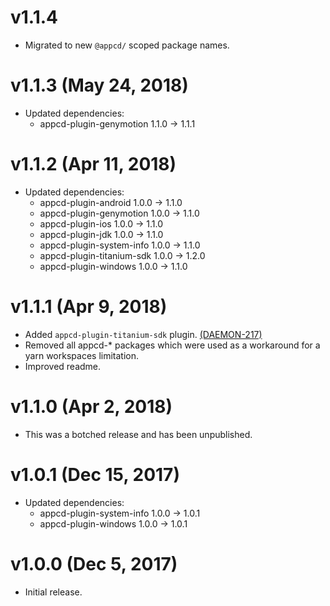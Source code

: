 # v1.1.4

 * Migrated to new `@appcd/` scoped package names.

# v1.1.3 (May 24, 2018)

 * Updated dependencies:
   - appcd-plugin-genymotion 1.1.0 -> 1.1.1

# v1.1.2 (Apr 11, 2018)

 * Updated dependencies:
   - appcd-plugin-android 1.0.0 -> 1.1.0
   - appcd-plugin-genymotion 1.0.0 -> 1.1.0
   - appcd-plugin-ios 1.0.0 -> 1.1.0
   - appcd-plugin-jdk 1.0.0 -> 1.1.0
   - appcd-plugin-system-info 1.0.0 -> 1.1.0
   - appcd-plugin-titanium-sdk 1.0.0 -> 1.2.0
   - appcd-plugin-windows 1.0.0 -> 1.1.0

# v1.1.1 (Apr 9, 2018)

 * Added `appcd-plugin-titanium-sdk` plugin.
   [(DAEMON-217)](https://jira.appcelerator.org/browse/DAEMON-217)
 * Removed all appcd-* packages which were used as a workaround for a yarn workspaces limitation.
 * Improved readme.

# v1.1.0 (Apr 2, 2018)

 * This was a botched release and has been unpublished.

# v1.0.1 (Dec 15, 2017)

 * Updated dependencies:
   - appcd-plugin-system-info 1.0.0 -> 1.0.1
   - appcd-plugin-windows 1.0.0 -> 1.0.1

# v1.0.0 (Dec 5, 2017)

 - Initial release.
